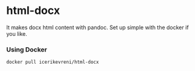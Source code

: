 # html-docx
It makes docx html content with pandoc. Set up simple with the docker if you like.

### Using Docker
    
    docker pull icerikevreni/html-docx
